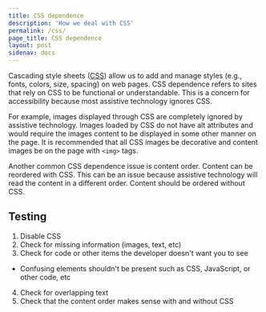 ```yaml
---
title: CSS dependence
description: 'How we deal with CSS'
permalink: /css/
page_title: CSS dependence
layout: post
sidenav: docs
---
```

Cascading style sheets ([CSS](https://www.section508.gov/content/glossary/#sectionC)) allow us to add and manage styles (e.g., fonts, colors, size, spacing) on web pages. CSS dependence refers to sites that rely on CSS to be functional or understandable. This is a concern for accessibility because most assistive technology ignores CSS. 

For example, images displayed through CSS are completely ignored by assistive technology. Images loaded by CSS do not have alt attributes and would require the images content to be displayed in some other manner on the page. It is recommended that all CSS images be decorative and content images be on the page with `<img>` tags.

Another common CSS dependence issue is content order. Content can be reordered with CSS. This can be an issue because assistive technology will read the content in a different order. Content should be ordered without CSS. 

## Testing

1. Disable CSS
2. Check for missing information (images, text, etc)
3. Check for code or other items the developer doesn't want you to see
  * Confusing elements shouldn't be present such as CSS, JavaScript, or other code, etc
4. Check for overlapping text
5. Check that the content order makes sense with and without CSS
